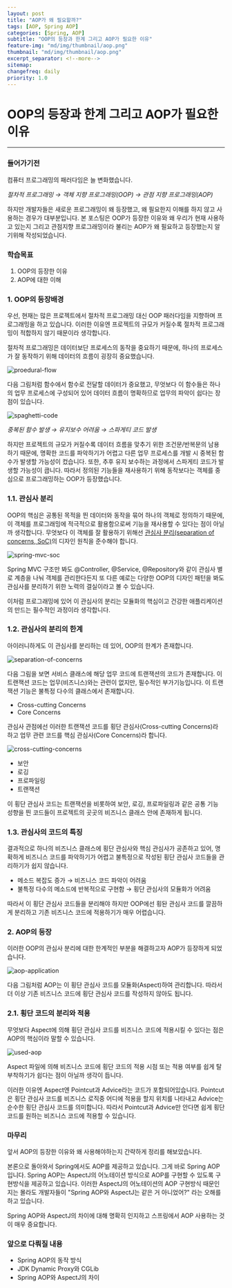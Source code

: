 ```yaml
---
layout: post
title: "AOP가 왜 필요할까?"
tags: [AOP, Spring AOP]
categories: [Spring, AOP]
subtitle: "OOP의 등장과 한계 그리고 AOP가 필요한 이유"
feature-img: "md/img/thumbnail/aop.png"
thumbnail: "md/img/thumbnail/aop.png"
excerpt_separator: <!--more-->
sitemap:
changefreq: daily
priority: 1.0
---
```


<!--more-->

# OOP의 등장과 한계 그리고 AOP가 필요한 이유

---

### 들어가기전

컴퓨터 프로그래밍의 패러다임은 늘 변화했습니다.

_절차적 프로그래밍 → 객체 지향 프로그래밍(OOP) → 관점 지향 프로그래밍(AOP)_

하지만 개발자들은 새로운 프로그래밍이 왜 등장했고, 왜 필요한지 이해를 하지 않고 사용하는 경우가 대부분입니다. 본 포스팅은 OOP가 등장한 이유와 왜 우리가 현재 사용하고 있는지 그리고 관점지향 프로그래밍이라 불리는 AOP가 왜 필요하고 등장했는지 알기위해 작성되었습니다.

### 학습목표

1. OOP의 등장한 이유
2. AOP에 대한 이해

### 1. OOP의 등장배경

우선, 현재는 많은 프로젝트에서 절차적 프로그래밍 대신 OOP 패러다임을 지향하며 프로그래밍을 하고 있습니다. 이러한 이유엔 프로젝트의 규모가 커질수록 절차적 프로그래밍이 적합하지 않기 때문이라 생각합니다.

절차적 프로그래밍은 데이터보단 프로세스의 동작을 중요하기 때문에, 하나의 프로세스가 잘 동작하기 위해 데이터의 흐름이 굉장히 중요했습니다.

![proedural-flow](/md/img/aop/why-used-aop/procedural-flow.png)

다음 그림처럼 함수에서 함수로 전달할 데이터가 중요했고, 무엇보다 이 함수들은 하나의 업무 프로세스에 구성되어 있어 데이터 흐름이 명확하므로 업무의 파악이 쉽다는 장점이 있습니다.

![spaghetti-code](/md/img/aop/why-used-aop/spaghetti-code.png)

_중복된 함수 발생 → 유지보수 어려움 → 스파게티 코드 발생_

하지만 프로젝트의 규모가 커질수록 데이터 흐름을 맞추기 위한 조건문/반복문의 남용하기 때문에, 명확한 코드를 파악하기가 어렵고 다른 업무 프로세스를 개발 시 중복된 함수가 발생할 가능성이 컸습니다. 또한, 추후 유지 보수하는 과정에서 스파게티 코드가 발생할 가능성이 큽니다. 따라서 정의된 기능들을 재사용하기 위해 동작보다는 객체를 중심으로 프로그래밍하는 OOP가 등장했습니다.

### 1.1. 관심사 분리

OOP의 핵심은 공통된 목적을 띈 데이터와 동작을 묶어 하나의 객체로 정의하기 때문에, 이 객체를 프로그래밍에 적극적으로 활용함으로써 기능을 재사용할 수 있다는 점이 아닐까 생각합니다. 무엇보다 이 객체를 잘 활용하기 위해선 [관심사 분리(separation of concerns, SoC)](https://ko.wikipedia.org/wiki/%EA%B4%80%EC%8B%AC%EC%82%AC_%EB%B6%84%EB%A6%AC)의 디자인 원칙을 준수해야 합니다.

![spring-mvc-soc](/md/img/aop/why-used-aop/spring-mvc-soc.png)

Spring MVC 구조만 봐도 @Controller, @Service, @Repository와 같이 관심사 별로 계층을 나눠 객체를 관리한다든지 또 다른 예로는 다양한 OOP의 디자인 패턴을 봐도 관심사를 분리하기 위한 노력의 결실이라고 볼 수 있습니다.

이처럼 프로그래밍에 있어 이 관심사의 분리는 모듈화의 핵심이고 건강한 애플리케이션의 만드는 필수적인 과정이라 생각합니다.

### 1.2. 관심사의 분리의 한계

아이러니하게도 이 관심사를 분리하는 데 있어, OOP의 한계가 존재합니다.

![separation-of-concerns](/md/img/aop/why-used-aop/separation-of-concerns.png)

다음 그림을 보면 서비스 클래스에 해당 업무 코드에 트랜잭션의 코드가 존재합니다. 이 트랜잭션 코드는 업무(비즈니스)와는 관련이 없지만, 필수적인 부가기능입니다. 이 트랜잭션 기능은 불특정 다수의 클래스에서 존재합니다.

- Cross-cutting Concerns
- Core Concerns

관심사 관점에선 이러한 트랜잭션 코드를 횡단 관심사(Cross-cutting Concerns)라 하고 업무 관련 코드를 핵심 관심사(Core Concerns)라 합니다.

![cross-cutting-concerns](/md/img/aop/why-used-aop/cross-cutting-concerns.png)

- 보안
- 로깅
- 프로파일링
- 트랜잭션

이 횡단 관심사 코드는 트랜잭션을 비롯하여 보안, 로깅, 프로파일링과 같은 공통 기능 성향을 띈 코드들이 프로젝트의 곳곳의 비즈니스 클래스 안에 존재하게 됩니다.

### 1.3. 관심사의 코드의 특징

결과적으로 하나의 비즈니스 클래스에 횡단 관심사와 핵심 관심사가 공존하고 있어, 명확하게 비즈니스 코드를 파악하기가 어렵고 불특정으로 작성된 횡단 관심사 코드들을 관리하기가 쉽지 않습니다.

- 메소드 복잡도 증가 → 비즈니스 코드 파악이 어려움
- 불특정 다수의 메소드에 반복적으로 구현함 → 횡단 관심사의 모듈화가 어려움

따라서 이 횡단 관심사 코드들을 분리해야 하지만 OOP에선 횡돤 관심사 코드를 깔끔하게 분리하고 기존 비즈니스 코드에 적용하기가 매우 어렵습니다.

### 2. AOP의 등장

이러한 OOP의 관심사 분리에 대한 한계적인 부분을 해결하고자 AOP가 등장하게 되었습니다.

![aop-application](/md/img/aop/why-used-aop/aop-application.png)

다음 그림처럼 AOP는 이 횡단 관심사 코드를 모듈화(Aspect)하여 관리합니다. 따라서 더 이상 기존 비즈니스 코드에 횡단 관심사 코드를 작성하지 않아도 됩니다.

### 2.1. 횡단 코드의 분리와 적용

무엇보다 Aspect에 의해 횡단 관심사 코드를 비즈니스 코드에 적용시킬 수 있다는 점은 AOP의 핵심이라 말할 수 있습니다.

![used-aop](/md/img/aop/why-used-aop/used-aop.png)

Aspect 파일에 의해 비즈니스 코드에 횡단 코드의 적용 시점 또는 적용 여부를 쉽게 탈부착하기가 쉽다는 점이 아닐까 생각이 듭니다.

이러한 이유엔 Aspect엔 Pointcut과 Advice라는 코드가 포함되어있습니다. Pointcut은 횡단 관심사 코드를 비즈니스 로직중 어디에 적용을 할지 위치를 나타내고 Advice는 순수한 횡단 관심사 코드를 의미합니다. 따라서 Pointcut과 Advice만 안다면 쉽게 횡단 코드를 원하는 비즈니스 코드에 적용할 수 있습니다.

### 마무리

앞서 AOP의 등장한 이유와 왜 사용해야하는지 간략하게 정리를 해보았습니다.

본론으로 돌아와서 Spring에서도 AOP를 제공하고 있습니다. 그게 바로 Spring AOP입니다. Spring AOP는 AspectJ의 어노테이션 방식으로 AOP를 구현할 수 있도록 구현방식을 제공하고 있습니다. 이러한 AspectJ의 어노테이션의 AOP 구현방식 때문인지는 몰라도 개발자들이 "Spring AOP와 AspectJ는 같은 거 아니었어?" 라는 오해를 하고 있습니다.

Spring AOP와 AspectJ의 차이에 대해 명확히 인지하고 스프링에서 AOP 사용하는 것이 매우 중요합니다.

### 앞으로 다뤄질 내용

- Spring AOP의 동작 방식
- JDK Dynamic Proxy와 CGLib
- Spring AOP와 AspectJ의 차이
